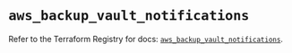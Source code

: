 # `aws_backup_vault_notifications`

Refer to the Terraform Registry for docs: [`aws_backup_vault_notifications`](https://registry.terraform.io/providers/hashicorp/aws/5.54.1/docs/resources/backup_vault_notifications).
